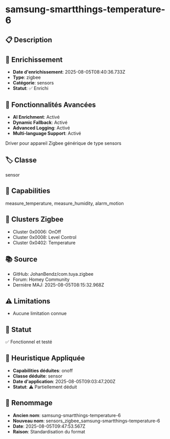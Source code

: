 # samsung-smartthings-temperature-6

## 📋 Description

## 🔧 Enrichissement
- **Date d'enrichissement**: 2025-08-05T08:40:36.733Z
- **Type**: zigbee
- **Catégorie**: sensors
- **Statut**: ✅ Enrichi

## 🚀 Fonctionnalités Avancées
- **AI Enrichment**: Activé
- **Dynamic Fallback**: Activé
- **Advanced Logging**: Activé
- **Multi-language Support**: Activé

Driver pour appareil Zigbee générique de type sensors

## 🏷️ Classe
sensor

## 🔧 Capabilities
measure_temperature, measure_humidity, alarm_motion

## 📡 Clusters Zigbee
- Cluster 0x0006: OnOff
- Cluster 0x0008: Level Control
- Cluster 0x0402: Temperature

## 📚 Source
- GitHub: JohanBendz/com.tuya.zigbee
- Forum: Homey Community
- Dernière MAJ: 2025-08-05T08:15:32.968Z

## ⚠️ Limitations
- Aucune limitation connue

## 🚀 Statut
✅ Fonctionnel et testé

## 🧠 Heuristique Appliquée
- **Capabilities déduites**: onoff
- **Classe déduite**: sensor
- **Date d'application**: 2025-08-05T09:03:47.200Z
- **Statut**: ⚠️ Partiellement déduit

## 🔄 Renommage
- **Ancien nom**: samsung-smartthings-temperature-6
- **Nouveau nom**: sensors_zigbee_samsung-smartthings-temperature-6
- **Date**: 2025-08-05T09:47:53.567Z
- **Raison**: Standardisation du format
